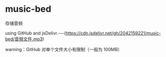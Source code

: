 # music-bed
存储音频

using GitHub and jsDelivr.---(https://cdn.jsdelivr.net/gh/2042159221/music-bed/音频文件.mp3)

warning：GitHub 对单个文件大小有限制（一般为 100MB）